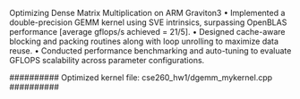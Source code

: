 Optimizing Dense Matrix Multiplication on ARM Graviton3
• Implemented a double-precision GEMM kernel using SVE intrinsics, surpassing OpenBLAS performance [average gflops/s achieved = 21/5].
• Designed cache-aware blocking and packing routines along with loop unrolling to maximize data reuse.
• Conducted performance benchmarking and auto-tuning to evaluate GFLOPS scalability across parameter configurations.

##########
Optimized kernel file: cse260_hw1/dgemm_mykernel.cpp
##########
